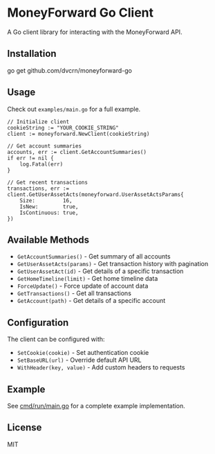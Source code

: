 
# MoneyForward Go Client

A Go client library for interacting with the MoneyForward API.

## Installation


go get github.com/dvcrn/moneyforward-go


## Usage


Check out `examples/main.go` for a full example.


```
// Initialize client
cookieString := "YOUR_COOKIE_STRING"
client := moneyforward.NewClient(cookieString)

// Get account summaries
accounts, err := client.GetAccountSummaries()
if err != nil {
    log.Fatal(err)
}

// Get recent transactions
transactions, err := client.GetUserAssetActs(moneyforward.UserAssetActsParams{
    Size:         16,
    IsNew:        true,
    IsContinuous: true,
})
```

## Available Methods

- `GetAccountSummaries()` - Get summary of all accounts
- `GetUserAssetActs(params)` - Get transaction history with pagination
- `GetUserAssetAct(id)` - Get details of a specific transaction
- `GetHomeTimeline(limit)` - Get home timeline data
- `ForceUpdate()` - Force update of account data
- `GetTransactions()` - Get all transactions
- `GetAccount(path)` - Get details of a specific account

## Configuration

The client can be configured with:

- `SetCookie(cookie)` - Set authentication cookie
- `SetBaseURL(url)` - Override default API URL
- `WithHeader(key, value)` - Add custom headers to requests

## Example

See [cmd/run/main.go](cmd/run/main.go) for a complete example implementation.

## License

MIT

